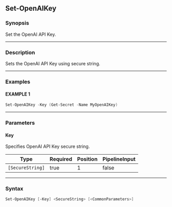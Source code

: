 Set-OpenAIKey
-------------




### Synopsis
Set the OpenAI API Key.



---


### Description

Sets the OpenAI API Key using secure string.



---


### Examples
#### EXAMPLE 1
```PowerShell
Set-OpenAIKey -Key (Get-Secret -Name MyOpenAIKey)
```



---


### Parameters
#### **Key**

Specifies OpenAI API Key secure string.






|Type            |Required|Position|PipelineInput|
|----------------|--------|--------|-------------|
|`[SecureString]`|true    |1       |false        |





---


### Syntax
```PowerShell
Set-OpenAIKey [-Key] <SecureString> [<CommonParameters>]
```
